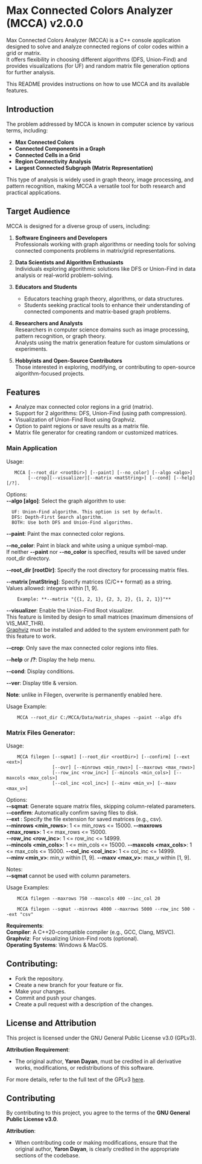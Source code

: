 # Max Connected Colors Analyzer (MCCA) v2.0.0

Max Connected Colors Analyzer (MCCA) is a C++ console application designed to solve and analyze connected regions of color codes within a grid or matrix.  
It offers flexibility in choosing different algorithms (DFS, Union-Find) and provides visualizations (for UF) and random matrix file generation options for further analysis.  

This README provides instructions on how to use MCCA and its available features.  


## Introduction

The problem addressed by MCCA is known in computer science by various terms, including:

- **Max Connected Colors**
- **Connected Components in a Graph**
- **Connected Cells in a Grid**
- **Region Connectivity Analysis**
- **Largest Connected Subgraph (Matrix Representation)**

This type of analysis is widely used in graph theory, image processing, and pattern recognition, making MCCA a versatile tool for both research and practical applications.


## Target Audience

MCCA is designed for a diverse group of users, including:

1. **Software Engineers and Developers**  
   Professionals working with graph algorithms or needing tools for solving connected components problems in matrix/grid representations.

2. **Data Scientists and Algorithm Enthusiasts**  
   Individuals exploring algorithmic solutions like DFS or Union-Find in data analysis or real-world problem-solving.

3. **Educators and Students**  
   - Educators teaching graph theory, algorithms, or data structures.
   - Students seeking practical tools to enhance their understanding of connected components and matrix-based graph problems.

4. **Researchers and Analysts**  
   Researchers in computer science domains such as image processing, pattern recognition, or graph theory.  
   Analysts using the matrix generation feature for custom simulations or experiments.

5. **Hobbyists and Open-Source Contributors**  
   Those interested in exploring, modifying, or contributing to open-source algorithm-focused projects.


## Features

- Analyze max connected color regions in a grid (matrix).
- Support for 2 algorithms: DFS, Union-Find (using path compression).
- Visualization of Union-Find Root using Graphviz.
- Option to paint regions or save results as a matrix file.
- Matrix file generator for creating random or customized matrices.


### Main Application

Usage: 

       MCCA [--root_dir <rootDir>] [--paint] [--no_color] [--algo <algo>]
            [--crop][--visualizer][--matrix <matString>] [--cond] [--help] [/?].

Options:  
**--algo [algo]**: Select the graph algorithm to use:

      UF: Union-Find algorithm. This option is set by default.
      DFS: Depth-First Search algorithm.
      BOTH: Use both DFS and Union-Find algorithms.

**--paint**: Paint the max connected color regions.

**--no_color**: Paint in black and white using a unique symbol-map.  
If neither **--paint** nor **--no_color** is specified, results will be saved under  root_dir directory.  

**--root_dir [rootDir]**: Specify the root directory for processing matrix files.

**--matrix [matString]**: Specify matrices (C/C++ format) as a string.  
Values allowed: integers within [1, 9]. 
        
        Example: **--matrix "{{1, 2, 1}, {2, 3, 2}, {1, 2, 1}}"**  
         
**--visualizer**: Enable the Union-Find Root visualizer.  
This feature is limited by design to small matrices (maximum dimensions of VIS_MAT_THR).  
[Graphviz](https://graphviz.org/download/) must be installed and added to the system environment path for this feature to work.

**--crop**: Only save the max connected color regions into files.

**--help** or __/?__: Display the help menu.

**--cond**: Display conditions.

**--ver**: Display title & version. 

**Note**: unlike in Filegen, overwrite is permanently enabled here.

Usage Example:  

        MCCA --root_dir C:/MCCA/Data/matrix_shapes --paint --algo dfs

### Matrix Files Generator:  
Usage:   
    
        MCCA filegen [--sqmat] [--root_dir <rootDir>] [--confirm] [--ext <ext>]
                     [--ovr] [--minrows <min_rows>] [--maxrows <max_rows>]
                     [--row_inc <row_inc>] [--mincols <min_cols>] [--maxcols <max_cols>]
                     [--col_inc <col_inc>] [--minv <min_v>] [--maxv <max_v>]


Options:   
**--sqmat**: Generate square matrix files, skipping column-related parameters.  
**--confirm**: Automatically confirm saving files to disk.  
**--ext <ext>**: Specify the file extension for saved matrices (e.g., csv).  
**--minrows <min_rows>**: 1 <= min_rows <= 15000. 
**--maxrows <max_rows>**: 1 <= max_rows <= 15000.  
**--row_inc <row_inc>**:  1 <= row_inc  <= 14999.  
**--mincols <min_cols>**: 1 <= min_cols <= 15000.
**--maxcols <max_cols>**: 1 <= max_cols <= 15000. 
**--col_inc <col_inc>**:  1 <= col_inc  <= 14999.  
**--minv <min_v>**: min_v within [1, 9]. 
**--maxv <max_v>**: max_v within [1, 9]. 

Notes:  
**--sqmat** cannot be used with column parameters.

Usage Examples:   

        MCCA filegen --maxrows 750 --maxcols 400 --inc_col 20  
    
        MCCA filegen --sqmat --minrows 4000 --maxrows 5000 --row_inc 500 --ext "csv"


**Requirements**:  
**Compiler**: A C++20-compatible compiler (e.g., GCC, Clang, MSVC).  
**Graphviz**: For visualizing Union-Find roots (optional).  
**Operating Systems**: Windows & MacOS.  

## Contributing: 
- Fork the repository.
- Create a new branch for your feature or fix.
- Make your changes.
- Commit and push your changes.
- Create a pull request with a description of the changes.

## License and Attribution

This project is licensed under the GNU General Public License v3.0 (GPLv3).

**Attribution Requirement**: 
* The original author, **Yaron Dayan**, must be credited in all derivative works, modifications, or redistributions of this software.

For more details, refer to the full text of the GPLv3 [here](https://www.gnu.org/licenses/gpl-3.0.html).

## Contributing

By contributing to this project, you agree to the terms of the **GNU General Public License v3.0**.

**Attribution**: 
* When contributing code or making modifications, ensure that the original author, **Yaron Dayan**, is clearly credited in the appropriate sections of the codebase.
